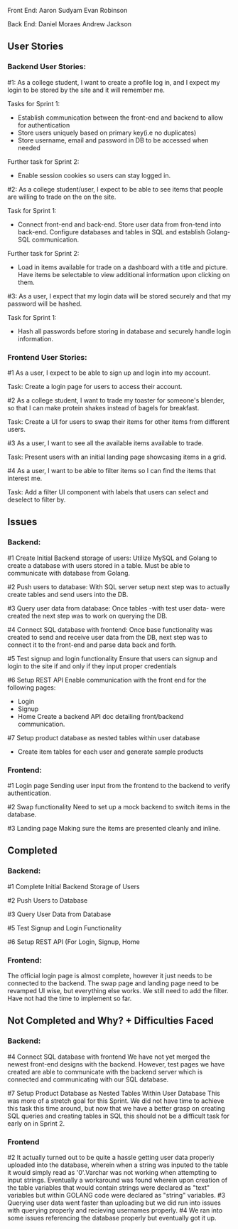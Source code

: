 Front End:
Aaron Sudyam
Evan Robinson

Back End:
Daniel Moraes
Andrew Jackson

## User Stories

### Backend User Stories:

#1:
As a college student, I want to create a profile log in, and I expect my login to be stored by the site and it will remember me.

Tasks for Sprint 1:
- Establish communication between the front-end and backend to allow for authentication
- Store users uniquely based on primary key(i.e no duplicates)
- Store username, email and password in DB to be accessed when needed

Further task for Sprint 2: 
- Enable session cookies so users can stay logged in.

#2:
As a college student/user, I expect to be able to see items that people are willing to trade on the on the site. 

Task for Sprint 1: 
- Connect front-end and back-end. Store user data from fron-tend into back-end. Configure databases and tables in SQL and establish Golang-SQL communication.

Further task for Sprint 2:
- Load in items available for trade on a dashboard with a title and picture. Have items be selectable to view additional information upon clicking on them.

#3:
As a user, I expect that my login data will be stored securely and that my password will be hashed.

Task for Sprint 1: 
- Hash all passwords before storing in database and securely handle login information.



### Frontend User Stories:

#1
As a user, I expect to be able to sign up and login into my account.

Task: Create a login page for users to access their account.

#2
As a college student, I want to trade my toaster for someone's blender, so that I can make protein shakes instead of bagels for breakfast.

Task: Create a UI for users to swap their items for other items from different users.

#3
As a user, I want to see all the available items available to trade.

Task: Present users with an initial landing page showcasing items in a grid.

#4
As a user, I want to be able to filter items so I can find the items that interest me.

Task: Add a filter UI component with labels that users can select and deselect to filter by.

## Issues
### Backend:
#1 Create Initial Backend storage of users:
Utilize MySQL and Golang to create a database with users stored in a table. Must be able to communicate with database from Golang.

#2 Push users to database:
With SQL server setup next step was to actually create tables and send users into the DB.

#3 Query user data from database:
Once tables -with test user data- were created the next step was to work on querying the DB.

#4 Connect SQL database with frontend:
Once base functionality was created to send and receive user data from the DB, next step was to connect it to the front-end and parse data back and forth.

#5 Test signup and login functionality
Ensure that users can signup and login to the site if and only if they input proper credentials

#6 Setup REST API
Enable communication with the front end for the following pages:
- Login
- Signup
- Home
Create a backend API doc detailing front/backend communication.

#7 Setup product database as nested tables within user database
- Create item tables for each user and generate sample products


### Frontend:
#1 Login page
Sending user input from the frontend to the backend to verify authentication.

#2 Swap functionality
Need to set up a mock backend to switch items in the database.

#3 Landing page
Making sure the items are presented cleanly and inline.

## Completed
### Backend:
#1 Complete Initial Backend Storage of Users

#2 Push Users to Database

#3 Query User Data from Database

#5 Test Signup and Login Functionality

#6 Setup REST API (For Login, Signup, Home

### Frontend:
The official login page is almost complete, however it just needs to be connected to the backend.
The swap page and landing page need to be revamped UI wise, but everything else works.
We still need to add the filter. Have not had the time to implement so far.

## Not Completed and Why? + Difficulties Faced
### Backend:
#4 Connect SQL database with frontend
We have not yet merged the newest front-end designs with the backend. However, test pages we have created are able to communicate with the backend server which is connected and communicating with our SQL database.

#7 Setup Product Database as Nested Tables Within User Database
This was more of a stretch goal for this Sprint. We did not have time to achieve this task this time around, but now that we have a better grasp on creating SQL queries and creating tables in SQL this should not be a difficult task for early on in Sprint 2.


### Frontend
#2 
It actually turned out to be quite a hassle getting user data properly uploaded into the database, wherein when a string was inputed to the table it would simply read as '0'.Varchar was not working when attempting to input strings. Eventually a workaround was found wherein upon creation of the table variables that would contain strings were declared as "text" variables but within GOLANG code were declared as "string" variables. 
#3
Querying user data went faster than uploading but we did run into issues with querying properly and recieving usernames properly.
#4
We ran into some issues referencing the database properly but eventually got it up.
